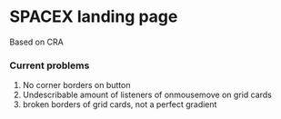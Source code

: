 # SPACEX landing page

Based on CRA

### Current problems

1. No corner borders on button
2. Undescribable amount of listeners of onmousemove on grid cards
3. broken borders of grid cards, not a perfect gradient
